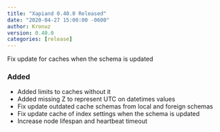 ```yaml
---
title: "Xapiand 0.40.0 Released"
date: "2020-04-27 15:00:00 -0600"
author: Kronuz
version: 0.40.0
categories: [release]
---
```


Fix update for caches when the schema is updated


### Added
- Added limits to caches without it
- Added missing Z to represent UTC on datetimes values
- Fix update outdated cache schemas from local and foreign schemas
- Fix update cache of index settings when the schema is updated
- Increase node lifespan and heartbeat timeout